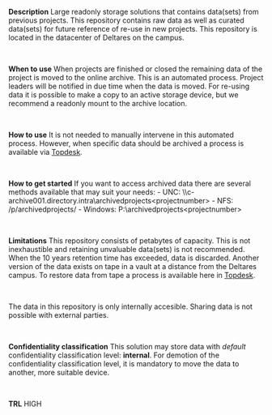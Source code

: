 **Description**
Large readonly storage solutions that contains data(sets) from previous projects. This repository contains raw data as well as curated data(sets) for future reference of re-use in new projects. This repository is located in the datacenter of Deltares on the campus.

&nbsp;

**When to use**
When projects are finished or closed the remaining data of the project is moved to the online archive. This is an automated process. Project leaders will be notified in due time when the data is moved. For re-using data it is possible to make a copy to an active storage device, but we recommend a readonly mount to the archive location. 

&nbsp;

**How to use**
It is not needed to manually intervene in this automated process. However, when specific data should be archived a process is available via [Topdesk]( https://deltares.topdesk.net/tas/public/ssp/content/serviceflow?unid=29ec30766e4d496ab387ea984c0767d8).

&nbsp;

**How to get started**
If you want to access archived data there are several  methods available that may suit your needs:
	- UNC: \\\c-archive001.directory.intra\archivedprojects\<projectnumber>
	- NFS: /p/archivedprojects/<projectnumber>
	- Windows: P:\archivedprojects\<projectnumber>

&nbsp;

**Limitations**
This repository consists of petabytes of capacity. This is not inexhaustible and retaining unvaluable data(sets) is not recommended. When the 10 years retention time has exceeded, data is discarded. Another version of the data exists on tape in a vault at a distance from the Deltares campus. To restore data from tape a process is available here in [Topdesk]( https://deltares.topdesk.net/tas/public/ssp/content/serviceflow?unid=c1512f78ca54459c8f27539133275626).

&nbsp;

The data in this repository is only internally accesible. Sharing data is not possible with external parties. 

&nbsp;

**Confidentiality classification**
This solution may store data with _default_ confidentiality classification level: __internal__. For demotion of the confidentiality classification level, it is mandatory to move the data to another, more suitable device.

&nbsp;

**TRL**
HIGH
